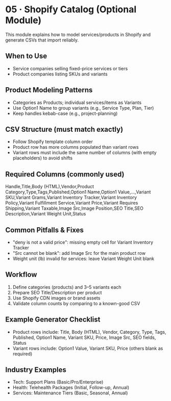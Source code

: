 # 05 · Shopify Catalog (Optional Module)

This module explains how to model services/products in Shopify and generate CSVs that import reliably.

## When to Use
- Service companies selling fixed-price services or tiers
- Product companies listing SKUs and variants

## Product Modeling Patterns
- Categories as Products; individual services/items as Variants
- Use Option1 Name to group variants (e.g., Service Type, Plan, Tier)
- Keep handles kebab-case (e.g., project-planning)

## CSV Structure (must match exactly)
- Follow Shopify template column order
- Product row has more columns populated than variant rows
- Variant rows must include the same number of columns (with empty placeholders) to avoid shifts

## Required Columns (commonly used)
Handle,Title,Body (HTML),Vendor,Product Category,Type,Tags,Published,Option1 Name,Option1 Value,...,Variant SKU,Variant Grams,Variant Inventory Tracker,Variant Inventory Policy,Variant Fulfillment Service,Variant Price,Variant Requires Shipping,Variant Taxable,Image Src,Image Position,SEO Title,SEO Description,Variant Weight Unit,Status

## Common Pitfalls & Fixes
- "deny is not a valid price": missing empty cell for Variant Inventory Tracker
- "Src cannot be blank": add Image Src for the main product row
- Weight unit (lb) invalid for services: leave Variant Weight Unit blank

## Workflow
1) Define categories (products) and 3–5 variants each
2) Prepare SEO Title/Description per product
3) Use Shopify CDN images or brand assets
4) Validate column counts by comparing to a known-good CSV

## Example Generator Checklist
- Product rows include: Title, Body (HTML), Vendor, Category, Type, Tags, Published, Option1 Name, Variant SKU, Price, Image Src, SEO fields, Status
- Variant rows include: Option1 Value, Variant SKU, Price (others blank as required)

## Industry Examples
- Tech: Support Plans (Basic/Pro/Enterprise)
- Health: Telehealth Packages (Initial, Follow-up, Annual)
- Services: Maintenance Tiers (Basic, Seasonal, Annual)

